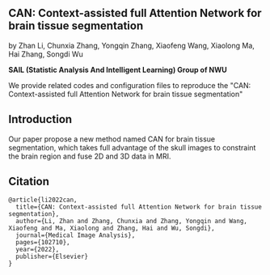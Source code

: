 ## CAN: Context-assisted full Attention Network for brain tissue segmentation

by Zhan Li, Chunxia Zhang, Yongqin Zhang, Xiaofeng Wang, Xiaolong Ma, Hai Zhang, Songdi Wu

**SAIL (Statistic Analysis And Intelligent Learning) Group of NWU**

We provide related codes and configuration files to reproduce the "CAN: Context-assisted full Attention Network for brain tissue segmentation"

## Introduction
Our paper propose a new method named CAN for brain tissue segmentation, which takes full advantage of the skull images to constraint the brain region and fuse 2D and 3D data in MRI.

## Citation
```
@article{li2022can,
  title={CAN: Context-assisted full Attention Network for brain tissue segmentation},
  author={Li, Zhan and Zhang, Chunxia and Zhang, Yongqin and Wang, Xiaofeng and Ma, Xiaolong and Zhang, Hai and Wu, Songdi},
  journal={Medical Image Analysis},
  pages={102710},
  year={2022},
  publisher={Elsevier}
}
```
